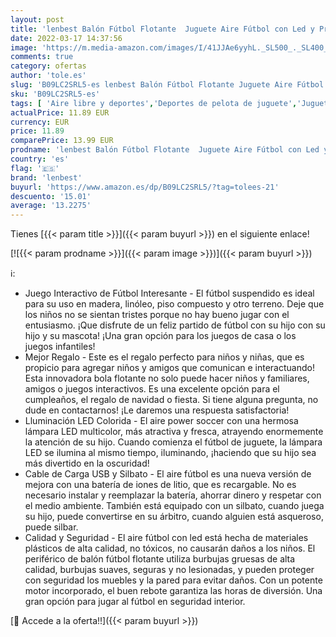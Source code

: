 ```yaml
---
layout: post
title: 'lenbest Balón Fútbol Flotante  Juguete Aire Fútbol con Led y Protectores de Espuma Suave  Air Power Soccer  Regalos Cumpleaños Navidad  Juguete Deportivo para Niños 4 5 6 7 8 9 10 11 12 Años'
date: 2022-03-17 14:37:56
image: 'https://m.media-amazon.com/images/I/41JJAe6yyhL._SL500_._SL400_.jpg'
comments: true
category: ofertas
author: 'tole.es'
slug: 'B09LC2SRL5-es lenbest Balón Fútbol Flotante Juguete Aire Fútbol con Led...'
sku: 'B09LC2SRL5-es'
tags: [ 'Aire libre y deportes','Deportes de pelota de juguete','Juguetes','Juguetes de fútbol','Juguetes y juegos','lenbest','navidad', ]
actualPrice: 11.89 EUR
currency: EUR
price: 11.89
comparePrice: 13.99 EUR
prodname: 'lenbest Balón Fútbol Flotante  Juguete Aire Fútbol con Led y Protectores de Espuma Suave  Air Power Soccer  Regalos Cumpleaños Navidad  Juguete Deportivo para Niños 4 5 6 7 8 9 10 11 12 Años'
country: 'es'
flag: '🇪🇸'
brand: 'lenbest'
buyurl: 'https://www.amazon.es/dp/B09LC2SRL5/?tag=tolees-21'
descuento: '15.01'
average: '13.2275'
---
```


Tienes [{{< param title >}}]({{< param buyurl >}}) en el siguiente enlace!

[![{{< param prodname >}}]({{< param image >}})]({{< param buyurl >}})

ℹ️:

- Juego Interactivo de Fútbol Interesante - El fútbol suspendido es ideal para su uso en madera, linóleo, piso compuesto y otro terreno. Deje que los niños no se sientan tristes porque no hay bueno jugar con el entusiasmo. ¡Que disfrute de un feliz partido de fútbol con su hijo con su hijo y su mascota! ¡Una gran opción para los juegos de casa o los juegos infantiles!
- Mejor Regalo - Este es el regalo perfecto para niños y niñas, que es propicio para agregar niños y amigos que comunican e interactuando! Esta innovadora bola flotante no solo puede hacer niños y familiares, amigos o juegos interactivos. Es una excelente opción para el cumpleaños, el regalo de navidad o fiesta. Si tiene alguna pregunta, no dude en contactarnos! ¡Le daremos una respuesta satisfactoria!
- Lluminación LED Colorida - El aire power soccer con una hermosa lámpara LED multicolor, más atractiva y fresca, atrayendo enormemente la atención de su hijo. Cuando comienza el fútbol de juguete, la lámpara LED se ilumina al mismo tiempo, iluminando, ¡haciendo que su hijo sea más divertido en la oscuridad!
- Cable de Carga USB y Silbato - El aire fútbol es una nueva versión de mejora con una batería de iones de litio, que es recargable. No es necesario instalar y reemplazar la batería, ahorrar dinero y respetar con el medio ambiente. También está equipado con un silbato, cuando juega su hijo, puede convertirse en su árbitro, cuando alguien está asqueroso, puede silbar.
- Calidad y Seguridad - El aire fútbol con led está hecha de materiales plásticos de alta calidad, no tóxicos, no causarán daños a los niños. El periférico de balón fútbol flotante utiliza burbujas gruesas de alta calidad, burbujas suaves, seguras y no lesionadas, y pueden proteger con seguridad los muebles y la pared para evitar daños. Con un potente motor incorporado, el buen rebote garantiza las horas de diversión. Una gran opción para jugar al fútbol en seguridad interior.

[🛒 Accede a la oferta!!]({{< param buyurl >}})
